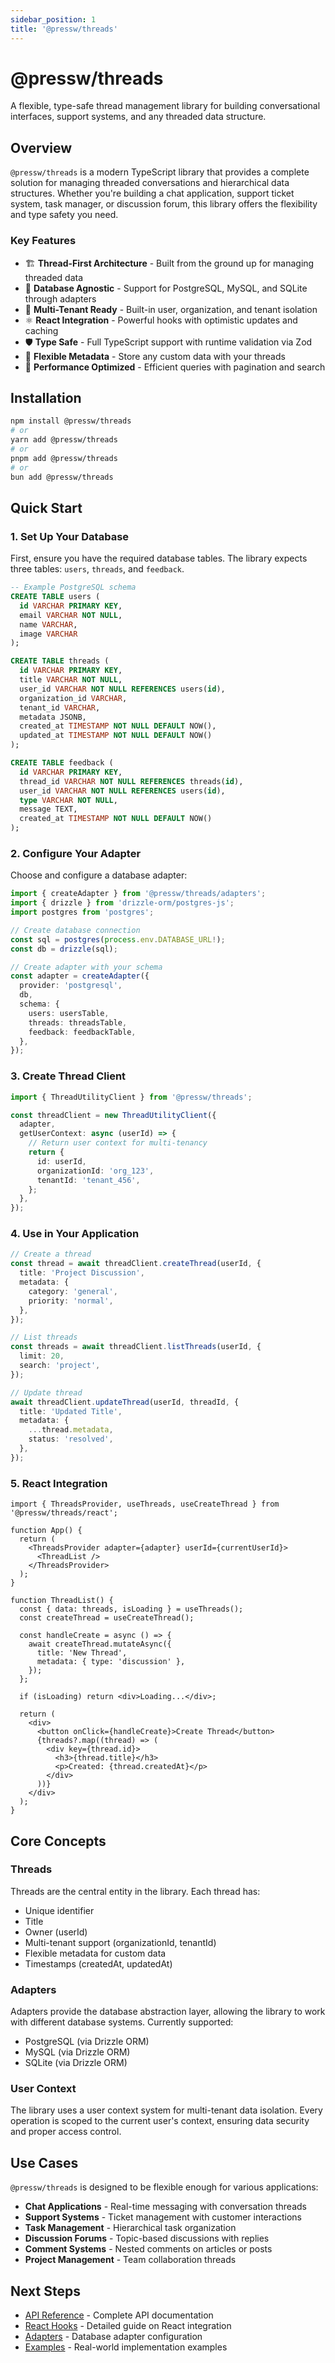 ```yaml
---
sidebar_position: 1
title: '@pressw/threads'
---
```


# @pressw/threads

A flexible, type-safe thread management library for building conversational interfaces, support systems, and any threaded data structure.

## Overview

`@pressw/threads` is a modern TypeScript library that provides a complete solution for managing threaded conversations and hierarchical data structures. Whether you're building a chat application, support ticket system, task manager, or discussion forum, this library offers the flexibility and type safety you need.

### Key Features

- 🏗️ **Thread-First Architecture** - Built from the ground up for managing threaded data
- 🔌 **Database Agnostic** - Support for PostgreSQL, MySQL, and SQLite through adapters
- 🏢 **Multi-Tenant Ready** - Built-in user, organization, and tenant isolation
- ⚛️ **React Integration** - Powerful hooks with optimistic updates and caching
- 🛡️ **Type Safe** - Full TypeScript support with runtime validation via Zod
- 🎯 **Flexible Metadata** - Store any custom data with your threads
- 🚀 **Performance Optimized** - Efficient queries with pagination and search

## Installation

```bash
npm install @pressw/threads
# or
yarn add @pressw/threads
# or
pnpm add @pressw/threads
# or
bun add @pressw/threads
```

## Quick Start

### 1. Set Up Your Database

First, ensure you have the required database tables. The library expects three tables: `users`, `threads`, and `feedback`.

```sql
-- Example PostgreSQL schema
CREATE TABLE users (
  id VARCHAR PRIMARY KEY,
  email VARCHAR NOT NULL,
  name VARCHAR,
  image VARCHAR
);

CREATE TABLE threads (
  id VARCHAR PRIMARY KEY,
  title VARCHAR NOT NULL,
  user_id VARCHAR NOT NULL REFERENCES users(id),
  organization_id VARCHAR,
  tenant_id VARCHAR,
  metadata JSONB,
  created_at TIMESTAMP NOT NULL DEFAULT NOW(),
  updated_at TIMESTAMP NOT NULL DEFAULT NOW()
);

CREATE TABLE feedback (
  id VARCHAR PRIMARY KEY,
  thread_id VARCHAR NOT NULL REFERENCES threads(id),
  user_id VARCHAR NOT NULL REFERENCES users(id),
  type VARCHAR NOT NULL,
  message TEXT,
  created_at TIMESTAMP NOT NULL DEFAULT NOW()
);
```

### 2. Configure Your Adapter

Choose and configure a database adapter:

```typescript
import { createAdapter } from '@pressw/threads/adapters';
import { drizzle } from 'drizzle-orm/postgres-js';
import postgres from 'postgres';

// Create database connection
const sql = postgres(process.env.DATABASE_URL!);
const db = drizzle(sql);

// Create adapter with your schema
const adapter = createAdapter({
  provider: 'postgresql',
  db,
  schema: {
    users: usersTable,
    threads: threadsTable,
    feedback: feedbackTable,
  },
});
```

### 3. Create Thread Client

```typescript
import { ThreadUtilityClient } from '@pressw/threads';

const threadClient = new ThreadUtilityClient({
  adapter,
  getUserContext: async (userId) => {
    // Return user context for multi-tenancy
    return {
      id: userId,
      organizationId: 'org_123',
      tenantId: 'tenant_456',
    };
  },
});
```

### 4. Use in Your Application

```typescript
// Create a thread
const thread = await threadClient.createThread(userId, {
  title: 'Project Discussion',
  metadata: {
    category: 'general',
    priority: 'normal',
  },
});

// List threads
const threads = await threadClient.listThreads(userId, {
  limit: 20,
  search: 'project',
});

// Update thread
await threadClient.updateThread(userId, threadId, {
  title: 'Updated Title',
  metadata: {
    ...thread.metadata,
    status: 'resolved',
  },
});
```

### 5. React Integration

```tsx
import { ThreadsProvider, useThreads, useCreateThread } from '@pressw/threads/react';

function App() {
  return (
    <ThreadsProvider adapter={adapter} userId={currentUserId}>
      <ThreadList />
    </ThreadsProvider>
  );
}

function ThreadList() {
  const { data: threads, isLoading } = useThreads();
  const createThread = useCreateThread();

  const handleCreate = async () => {
    await createThread.mutateAsync({
      title: 'New Thread',
      metadata: { type: 'discussion' },
    });
  };

  if (isLoading) return <div>Loading...</div>;

  return (
    <div>
      <button onClick={handleCreate}>Create Thread</button>
      {threads?.map((thread) => (
        <div key={thread.id}>
          <h3>{thread.title}</h3>
          <p>Created: {thread.createdAt}</p>
        </div>
      ))}
    </div>
  );
}
```

## Core Concepts

### Threads

Threads are the central entity in the library. Each thread has:

- Unique identifier
- Title
- Owner (userId)
- Multi-tenant support (organizationId, tenantId)
- Flexible metadata for custom data
- Timestamps (createdAt, updatedAt)

### Adapters

Adapters provide the database abstraction layer, allowing the library to work with different database systems. Currently supported:

- PostgreSQL (via Drizzle ORM)
- MySQL (via Drizzle ORM)
- SQLite (via Drizzle ORM)

### User Context

The library uses a user context system for multi-tenant data isolation. Every operation is scoped to the current user's context, ensuring data security and proper access control.

## Use Cases

`@pressw/threads` is designed to be flexible enough for various applications:

- **Chat Applications** - Real-time messaging with conversation threads
- **Support Systems** - Ticket management with customer interactions
- **Task Management** - Hierarchical task organization
- **Discussion Forums** - Topic-based discussions with replies
- **Comment Systems** - Nested comments on articles or posts
- **Project Management** - Team collaboration threads

## Next Steps

- [API Reference](./api) - Complete API documentation
- [React Hooks](./react-hooks) - Detailed guide on React integration
- [Adapters](./adapters) - Database adapter configuration
- [Examples](./examples) - Real-world implementation examples
